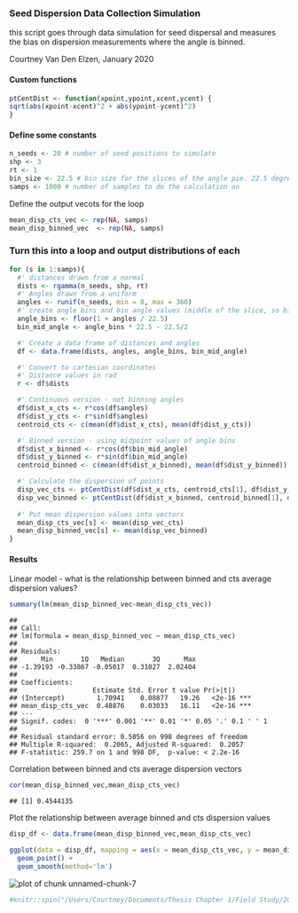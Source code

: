 ### Seed Dispersion Data Collection Simulation

this script goes through data simulation for seed dispersal and measures the bias on dispersion measurements where the angle is binned.

Courtney Van Den Elzen, January 2020

#### Custom functions


```r
ptCentDist <- function(xpoint,ypoint,xcent,ycent) {
sqrt(abs(xpoint-xcent)^2 + abs(ypoint-ycent)^2)
}
```

#### Define some constants


```r
n_seeds <- 20 # number of seed positions to simulate
shp <- 3
rt <- 1
bin_size <- 22.5 # bin size for the slices of the angle pie. 22.5 degree bins
samps <- 1000 # number of samples to do the calculation on
```

Define the output vecots for the loop


```r
mean_disp_cts_vec <- rep(NA, samps)
mean_disp_binned_vec  <- rep(NA, samps)
```

### Turn this into a loop and output distributions of each


```r
for (s in 1:samps){
  #' distances drawn from a normal 
  dists <- rgamma(n_seeds, shp, rt)
  #' Angles drawn from a uniform
  angles <- runif(n_seeds, min = 0, max = 360)
  #' create angle bins and bin angle values (middle of the slice, so bin 1 = mean(0,22.5) deg = 11.25 deg)
  angle_bins <- floor(1 + angles / 22.5)
  bin_mid_angle <- angle_bins * 22.5 - 22.5/2

  #' Create a data frame of distances and angles      
  df <- data.frame(dists, angles, angle_bins, bin_mid_angle)

  #' Convert to cartesian coordinates
  #' Distance values in rad
  r <- df$dists

  #' Continuous version - not binning angles
  df$dist_x_cts <- r*cos(df$angles)
  df$dist_y_cts <- r*sin(df$angles)
  centroid_cts <- c(mean(df$dist_x_cts), mean(df$dist_y_cts))

  #' Binned version - using midpoint values of angle bins
  df$dist_x_binned <- r*cos(df$bin_mid_angle)
  df$dist_y_binned <- r*sin(df$bin_mid_angle)
  centroid_binned <- c(mean(df$dist_x_binned), mean(df$dist_y_binned))

  #' Calculate the dispersion of points
  disp_vec_cts <- ptCentDist(df$dist_x_cts, centroid_cts[1], df$dist_y_cts, centroid_cts[2])
  disp_vec_binned <- ptCentDist(df$dist_x_binned, centroid_binned[1], df$dist_y_binned, centroid_binned[2])
  
  #' Put mean dispersion values into vectors
  mean_disp_cts_vec[s] <- mean(disp_vec_cts)
  mean_disp_binned_vec[s] <- mean(disp_vec_binned)
}
```

#### Results

Linear model - what is the relationship between binned and cts average dispersion values?


```r
summary(lm(mean_disp_binned_vec~mean_disp_cts_vec))
```

```
## 
## Call:
## lm(formula = mean_disp_binned_vec ~ mean_disp_cts_vec)
## 
## Residuals:
##      Min       1Q   Median       3Q      Max 
## -1.39193 -0.33867 -0.05017  0.31027  2.02404 
## 
## Coefficients:
##                   Estimate Std. Error t value Pr(>|t|)    
## (Intercept)        1.70941    0.08877   19.26   <2e-16 ***
## mean_disp_cts_vec  0.48876    0.03033   16.11   <2e-16 ***
## ---
## Signif. codes:  0 '***' 0.001 '**' 0.01 '*' 0.05 '.' 0.1 ' ' 1
## 
## Residual standard error: 0.5056 on 998 degrees of freedom
## Multiple R-squared:  0.2065,	Adjusted R-squared:  0.2057 
## F-statistic: 259.7 on 1 and 998 DF,  p-value: < 2.2e-16
```

Correlation between binned and cts average dispersion vectors


```r
cor(mean_disp_binned_vec,mean_disp_cts_vec)
```

```
## [1] 0.4544135
```

Plot the relationship between average binned and cts dispersion values


```r
disp_df <- data.frame(mean_disp_binned_vec,mean_disp_cts_vec)

ggplot(data = disp_df, mapping = aes(x = mean_disp_cts_vec, y = mean_disp_binned_vec)) +
  geom_point() + 
  geom_smooth(method='lm')
```

![plot of chunk unnamed-chunk-7](figure/unnamed-chunk-7-1.png)

```r
#knitr::spin("/Users/Courtney/Documents/Thesis Chapter 1/Field Study/2019 Full Study Files/)
```

